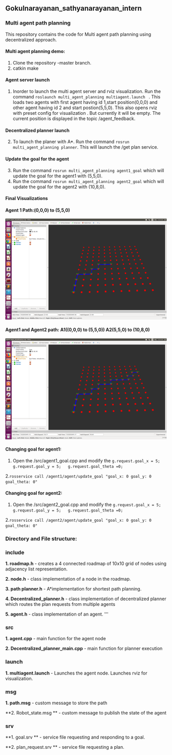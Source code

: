## Gokulnarayanan_sathyanarayanan_intern
### Multi agent path planning
This repository contains the code for Multi agent path planning using decentralized approach.
  

#### Multi agent planning demo:
1. Clone the repository -master branch.
2. catkin make
#### Agent server launch
   1. Inorder to launch the multi agent server and rviz visualization. Run the command ``` roslaunch multi_agent_planning multiagent.launch  ``` . This loads two agents with first agent having id 1,start position(0,0,0) and other agent  having id 2 and start postion(5,5,0). This also opens rviz with preset config for visualization . But currently it will be empty. The current position is displayed in the topic /agent_feedback.

#### Decentralized planner launch
   2. To launch the planer with A*. Run the command ``` rosrun multi_agent_planning planner ```. This will launch the /get plan service.
 
#### Update the goal for the agent
   3. Run the command ``` rosrun multi_agent_planning agent1_goal ``` which will update the goal for the agent1 with (5,5,0).
   4. Run the command ``` rosrun multi_agent_planning agent2_goal ``` which will update the goal for the agent2 with (10,8,0).
   
   
#### Final Visualizations
#### Agent 1 Path:(0,0,0) to (5,5,0)
![Agent1_path](https://github.com/gokul-gokz/Gokulnarayanan_sathyanarayanan_intern/blob/master/images/agent1_path.png )


#### Agent1 and Agent2 path: A1((0,0,0) to (5,5,0)) A2(5,5,0) to (10,8,0)
![Agent2_path](https://github.com/gokul-gokz/Gokulnarayanan_sathyanarayanan_intern/blob/master/images/agent1_2.png )


#### Changing goal for agent1:
   1. Open the /src/agent1_goal.cpp and modify the ``` g.request.goal_x = 5;  g.request.goal_y = 5;   g.request.goal_theta =0; ```
  
  2.```rosservice call /agent1/agent/update_goal "goal_x: 0
goal_y: 0
goal_theta: 0" ```

#### Changing goal for agent2:
   1. Open the /src/agent2_goal.cpp and modify the ``` g.request.goal_x = 5;  g.request.goal_y = 5;   g.request.goal_theta =0; ```
  
  2.```rosservice call /agent2/agent/update_goal "goal_x: 0
goal_y: 0
goal_theta: 0" ```
 
 
 ### Directory and File structure:
### include

  **1. roadmap.h**               - creates a 4 connected roadmap of 10x10 grid of nodes using adjacency list representation.
  
  **2. node.h**                 - class implementation of a node in the roadmap.
  
  **3. path planner.h**          - A*implementation for shortest path planning.
  
  **4. Decentralized_planner.h** - class implementation of decentralized planner which routes the plan requests from multiple agents
  
  **5. agent.h**                 - class implementation of an agent. '''
  
### src

  **1. agent.cpp**                     - main function for the agent node 
  
  **2. Decentralized_planner_main.cpp** - main function for planner execution  
 
### launch

  **1. multiagent.launch** - Launches the agent node. Launches rviz for visualization.

###  msg

   **1. path.msg** -  custom message to store the path
   
   **2. Robot_state.msg ** - custom message to publish the state of the agent
    
### srv

   **1. goal.srv ** - service file requesting and responding to a goal.
   
   **2. plan_request.srv ** - service file requesting a plan.
                    
